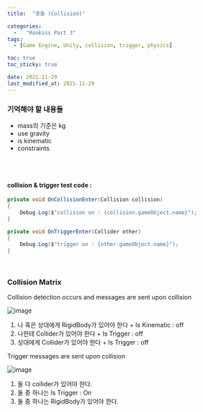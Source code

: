 ```yaml
---
title:  "충돌 (Collision)"

categories:
  -   "Rookiss Part 3"
tags:
  - [Game Engine, Unity, collision, trigger, physics]

toc: true
toc_sticky: true

date: 2021-11-29
last_modified_at: 2021-11-29
---
```


### 기억해야 할 내용들
- mass의 기준은 kg
- use gravity
- is kinematic
- constraints

<br><br>

#### collision & trigger test code : 
```c#
private void OnCollisionEnter(Collision collision)
{
    Debug.Log($"collision on : {collision.gameObject.name}");
}

private void OnTriggerEnter(Collider other)
{
    Debug.Log($"trigger on : {other.gameObject.name}");
}
```
<br>

### Collision Matrix
Collision detection occurs and messages are sent upon collision

![image](https://user-images.githubusercontent.com/53845159/143886956-bb32e412-3e33-46c6-97da-55f01f692b61.png)

1. 나 혹은 상대에게 RigidBody가 있어야 한다 + Is Kinematic : off
2. 나한테 Collider가 있어야 한다 + Is Trigger : off
3. 상대에게 Collider가 있어야 한다 + Is Trigger : off

Trigger messages are sent upon collision

![image](https://user-images.githubusercontent.com/53845159/143887237-79b27e01-28a4-43a6-9eb1-562719ad5278.png)

1. 둘 다 collider가 있어야 한다. 
2. 둘 중 하나는 Is Trigger : On
3. 둘 중 하나는 RigidBody가 있어야 한다.